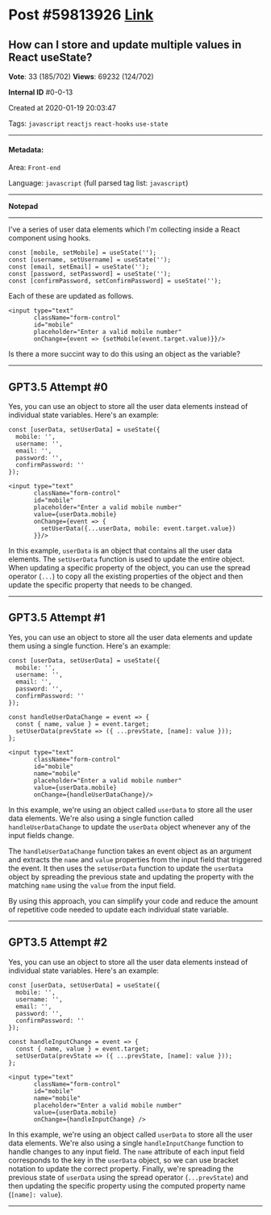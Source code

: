 
# Post \#59813926 [Link](https://stackoverflow.com/questions/59813926/)

## How can I store and update multiple values in React useState?

**Vote**: 33 (185/702) **Views**: 69232 (124/702) 

**Internal ID** \#0-0-13

Created at 2020-01-19 20:03:47

Tags: `javascript` `reactjs` `react-hooks` `use-state`

----------

#### Metadata:

Area: `Front-end`

Language: `javascript` (full parsed tag list: `javascript`)

----------

**Notepad**


----------

I've a series of user data elements which I'm collecting inside a React component using hooks.

```
const [mobile, setMobile] = useState('');
const [username, setUsername] = useState('');
const [email, setEmail] = useState('');
const [password, setPassword] = useState('');
const [confirmPassword, setConfirmPassword] = useState('');
```


Each of these are updated as follows.

```
<input type="text"
       className="form-control"
       id="mobile"
       placeholder="Enter a valid mobile number"
       onChange={event => {setMobile(event.target.value)}}/>
```


Is there a more succint way to do this using an object as the variable?


----------
        
## GPT3.5 Attempt \#0

Yes, you can use an object to store all the user data elements instead of individual state variables. Here's an example:

```
const [userData, setUserData] = useState({
  mobile: '',
  username: '',
  email: '',
  password: '',
  confirmPassword: ''
});

<input type="text"
       className="form-control"
       id="mobile"
       placeholder="Enter a valid mobile number"
       value={userData.mobile}
       onChange={event => {
         setUserData({...userData, mobile: event.target.value})
       }}/>
```

In this example, `userData` is an object that contains all the user data elements. The `setUserData` function is used to update the entire object. When updating a specific property of the object, you can use the spread operator (`...`) to copy all the existing properties of the object and then update the specific property that needs to be changed.

--------

## GPT3.5 Attempt \#1

Yes, you can use an object to store all the user data elements and update them using a single function. Here's an example:

```
const [userData, setUserData] = useState({
  mobile: '',
  username: '',
  email: '',
  password: '',
  confirmPassword: ''
});

const handleUserDataChange = event => {
  const { name, value } = event.target;
  setUserData(prevState => ({ ...prevState, [name]: value }));
};

<input type="text"
       className="form-control"
       id="mobile"
       name="mobile"
       placeholder="Enter a valid mobile number"
       value={userData.mobile}
       onChange={handleUserDataChange}/>
```

In this example, we're using an object called `userData` to store all the user data elements. We're also using a single function called `handleUserDataChange` to update the `userData` object whenever any of the input fields change. 

The `handleUserDataChange` function takes an event object as an argument and extracts the `name` and `value` properties from the input field that triggered the event. It then uses the `setUserData` function to update the `userData` object by spreading the previous state and updating the property with the matching `name` using the `value` from the input field.

By using this approach, you can simplify your code and reduce the amount of repetitive code needed to update each individual state variable.

--------

## GPT3.5 Attempt \#2

Yes, you can use an object to store all the user data elements instead of individual state variables. Here's an example:

```
const [userData, setUserData] = useState({
  mobile: '',
  username: '',
  email: '',
  password: '',
  confirmPassword: ''
});

const handleInputChange = event => {
  const { name, value } = event.target;
  setUserData(prevState => ({ ...prevState, [name]: value }));
};

<input type="text"
       className="form-control"
       id="mobile"
       name="mobile"
       placeholder="Enter a valid mobile number"
       value={userData.mobile}
       onChange={handleInputChange} />
```

In this example, we're using an object called `userData` to store all the user data elements. We're also using a single `handleInputChange` function to handle changes to any input field. The `name` attribute of each input field corresponds to the key in the `userData` object, so we can use bracket notation to update the correct property. Finally, we're spreading the previous state of `userData` using the spread operator (`...prevState`) and then updating the specific property using the computed property name (`[name]: value`).

--------
